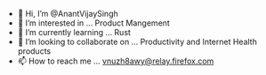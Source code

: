 - 👋 Hi, I’m @AnantVijaySingh
- 👀 I’m interested in ... Product Mangement
- 🌱 I’m currently learning ... Rust
- 💞️ I’m looking to collaborate on ... Productivity and Internet Health products
- 📫 How to reach me ... vnuzh8awy@relay.firefox.com

<!---
AnantVijaySingh/AnantVijaySingh is a ✨ special ✨ repository because its `README.md` (this file) appears on your GitHub profile.
You can click the Preview link to take a look at your changes.
--->
